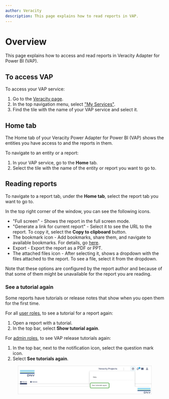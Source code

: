 ```yaml
---
author: Veracity
description: This page explains how to read reports in VAP.
---
```


# Overview

This page explains how to access and read reports in Veracity Adapter for Power BI (VAP).

## To access VAP

To access your VAP service:
1. Go to the [Veracity page](https://www.veracity.com/).
2. In the top navigation menu, select ["My Services"](https://services.veracity.com/).
3. Find the tile with the name of your VAP service and select it.

## Home tab

The Home tab of your Veracity Power Adapter for Power BI (VAP) shows the entities you have access to and the reports in them. 

To navigate to an entity or a report:
1. In your VAP service, go to the **Home** tab.
2. Select the tile with the name of the entity or report you want to go to.

## Reading reports

To navigate to a report tab, under the **Home tab**, select the report tab you want to go to.

In the top right corner of the window, you can see the following icons.
* "Full screen" - Shows the report in the full screen mode.
* "Generate a link for current report" - Select it to see the URL to the report. To copy it, select the **Copy to clipboard** button.
* The bookmark icon - Add bookmarks, share them, and navigate to available bookmarks. For details, go [here](bookmarks.md).
* Export - Export the report as a PDF or PPT.
* The attached files icon - After selecting it, shows a dropdown with the files attached to the report. To see a file, select it from the dropdown.

Note that these options are configured by the report author and because of that some of them might be unavailable for the report you are reading.

### See a tutorial again
Some reports have tutorials or release notes that show when you open them for the first time.

For all [user roles](../user-roles.md), to see a tutorial for a report again:
1. Open a report with a tutorial.
2. In the top bar, select **Show tutorial again**.

For [admin roles](../user-roles.md), to see VAP release tutorials again:
1. In the top bar, next to the notification icon, select the question mark icon.
2. Select **See tutorials again**.

<figure>
	<img src="assets/tutorials-again.png"/>
</figure>


